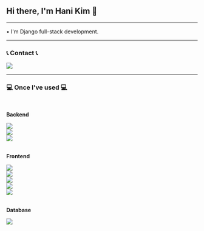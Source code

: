 ## Hi there, I'm Hani Kim 👋
<hr>
<p>• I'm Django full-stack development. </p>

<hr>

### 📞 Contact 📞
<a href="mailto:haeehani@gmail.com">
    <img src="https://img.shields.io/badge/Gmail-EA4335?style=for-the-badge&logo=Gmail&logoColor=white"> 
</a>

<hr>

### 💻 Once I've used 💻
<br>
<p><strong>Backend</strong></p>
<div style="display:flex; flex-direction:column; align-items:flex-start;">
     <img src="https://img.shields.io/badge/Python-3776AB?style=for-the-badge&logo=Python&logoColor=white">
    <img src="https://img.shields.io/badge/Django-092E20?style=for-the-badge&logo=Django&logoColor=white">
     <img src="https://img.shields.io/badge/Node.js-339933?style=for-the-badge&logo=Node.js&logoColor=white">
</div>
<br>

<p><strong>Frontend</strong></p>
<div style="display:flex; flex-direction:column; align-items:flex-start;">
     <img src="https://img.shields.io/badge/HTML-E34F26?style=for-the-badge&logo=HTML5&logoColor=white">
     <img src="https://img.shields.io/badge/CSS-1572B6?style=for-the-badge&logo=CSS3&logoColor=white">
     <img src="https://img.shields.io/badge/JavaScript-F7DF1E?style=for-the-badge&logo=JavaScript&logoColor=white">
     <img src="https://img.shields.io/badge/React-61DAFB?style=for-the-badge&logo=React&logoColor=white">
     <img src="https://img.shields.io/badge/TypeScript-3178C6?style=for-the-badge&logo=TypeScript&logoColor=white">
</div>
<br>

<p><strong>Database</strong></p>
<img src="https://img.shields.io/badge/MongoDB-47A248?style=for-the-badge&logo=MongoDB&logoColor=white">





    



